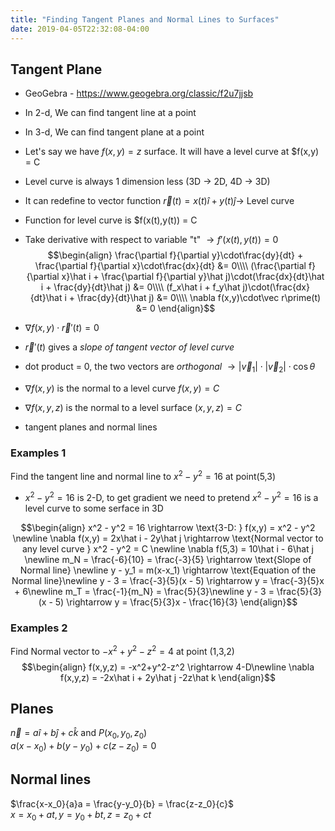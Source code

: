 ```yaml
---
title: "Finding Tangent Planes and Normal Lines to Surfaces"
date: 2019-04-05T22:32:08-04:00
---
```


## Tangent Plane
* GeoGebra - https://www.geogebra.org/classic/f2u7jjsb
* In 2-d, We can find tangent line at a point
* In 3-d, We can find tangent plane at a point
* Let's say we have $f(x,y) = z$ surface. It will have a level curve at $f(x,y) = C
* Level curve is always 1 dimension less (3D -> 2D, 4D -> 3D)
* It can redefine to vector function $\vec r(t) = x(t)\hat i + y(t)\hat j \rightarrow$ Level curve
* Function for level curve is $f(x(t),y(t)) = C
* Take derivative with respect to variable "t" $\rightarrow f\prime(x(t),y(t)) = 0$
$$\begin{align}
\frac{\partial f}{\partial y}\cdot\frac{dy}{dt} + \frac{\partial f}{\partial x}\cdot\frac{dx}{dt} &= 0\\\\  
(\frac{\partial f}{\partial x}\hat i + \frac{\partial f}{\partial y}\hat j)\cdot(\frac{dx}{dt}\hat i + \frac{dy}{dt}\hat j) &= 0\\\\  
(f_x\hat i + f_y\hat j)\cdot(\frac{dx}{dt}\hat i + \frac{dy}{dt}\hat j) &= 0\\\\  
\nabla f(x,y)\cdot\vec r\prime(t) &= 0
\end{align}$$

* $\nabla f(x,y)\cdot\vec r\prime(t) = 0$  
* $\vec r\prime(t)$ gives a _slope of tangent vector of level curve_  
* dot product = 0, the two vectors are _orthogonal_ $\rightarrow |\vec v_1|\cdot|\vec v_2|\cdot\cos\theta$
* $\nabla f(x,y)$ is the normal to a level curve $f(x,y) = C$
* $\nabla f(x,y,z)$ is the normal to a level surface $(x,y,z) = C$
* tangent planes and normal lines

### Examples 1
Find the tangent line and normal line to $x^2-y^2 = 16$ at point(5,3)  
* $x^2-y^2 = 16$ is 2-D, to get gradient we need to pretend $x^2-y^2=16$ is a level curve to some serface in 3D  

$$\begin{align}
x^2 - y^2 = 16 \rightarrow \text{3-D: } f(x,y) = x^2 - y^2 \newline  
\nabla f(x,y) = 2x\hat i - 2y\hat j \rightarrow \text{Normal vector to any level curve } x^2 - y^2 = C \newline  
\nabla f(5,3) = 10\hat i - 6\hat j \newline
m_N = \frac{-6}{10} = \frac{-3}{5} \rightarrow \text{Slope of Normal line} \newline
y - y_1 = m(x-x_1) \rightarrow \text{Equation of the Normal line}\newline
y - 3 = \frac{-3}{5}(x - 5) \rightarrow y = \frac{-3}{5}x + 6\newline
m_T = \frac{-1}{m_N} = \frac{5}{3}\newline
y - 3 = \frac{5}{3}(x - 5) \rightarrow y = \frac{5}{3}x - \frac{16}{3}
\end{align}$$

### Examples 2
Find Normal vector to $-x^2+y^2-z^2=4$ at point (1,3,2)  
$$\begin{align}
f(x,y,z) = -x^2+y^2-z^2 \rightarrow 4-D\newline
\nabla f(x,y,z) = -2x\hat i + 2y\hat j -2z\hat k
\end{align}$$

## Planes
$\vec n = a\hat i + b\hat j + c\hat k$ and $P(x_0,y_0,z_0)$  
$a(x-x_0) + b(y-y_0) + c(z-z_0) = 0$  

## Normal lines
$\frac{x-x_0}{a}a = \frac{y-y_0}{b} = \frac{z-z_0}{c}$  
$x = x_0+at, y = y_0+bt, z = z_0+ct$
